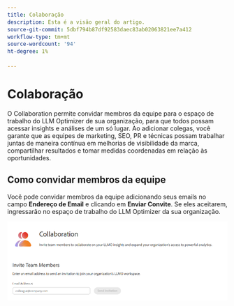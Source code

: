 ```yaml
---
title: Colaboração
description: Esta é a visão geral do artigo.
source-git-commit: 5dbf794b87df92583daec83ab02063821ee7a412
workflow-type: tm+mt
source-wordcount: '94'
ht-degree: 1%

---
```



# Colaboração

O Collaboration permite convidar membros da equipe para o espaço de trabalho do LLM Optimizer de sua organização, para que todos possam acessar insights e análises de um só lugar. Ao adicionar colegas, você garante que as equipes de marketing, SEO, PR e técnicas possam trabalhar juntas de maneira contínua em melhorias de visibilidade da marca, compartilhar resultados e tomar medidas coordenadas em relação às oportunidades.

## Como convidar membros da equipe

Você pode convidar membros da equipe adicionando seus emails no campo **Endereço de Email** e clicando em **Enviar Convite**. Se eles aceitarem, ingressarão no espaço de trabalho do LLM Optimizer da sua organização.

![Convite do Collaboration](/help/dashboards/assets/collaboration.png)
